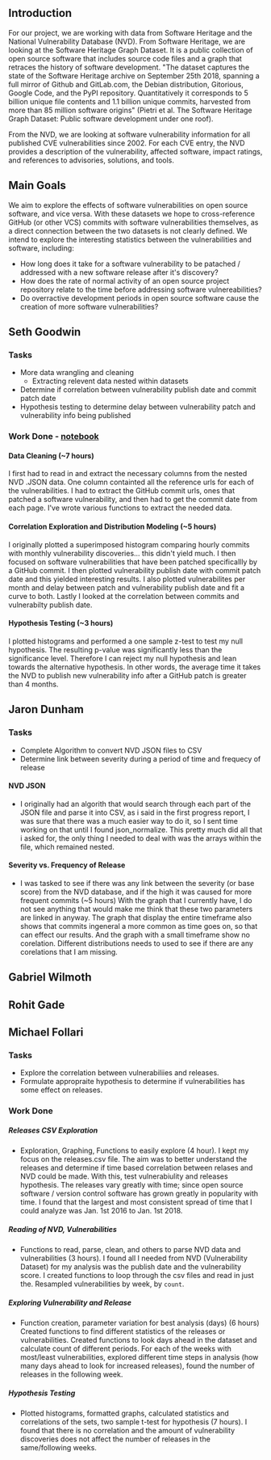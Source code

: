 
## Introduction

For our project, we are working with data from Software Heritage and the National Vulnerability 
Database (NVD). From Software Heritage, we are looking at the Software Heritage Graph Dataset. It is a public collection of open source software that 
includes source code files and a graph that retraces the history of software development. "The dataset captures the state of 
the Software Heritage archive on September 25th 2018, spanning a full mirror of Github and GitLab.com, the Debian 
distribution, Gitorious, Google Code, and the PyPI repository. Quantitatively it corresponds to 5 billion unique file contents 
and 1.1 billion unique commits, harvested from more than 85 million software origins" (Pietri et al. The Software Heritage 
Graph Dataset: Public software development under one roof).

From the NVD, we are looking at software vulnerability information for all published CVE vulnerabilities since 2002. For each 
CVE entry, the NVD provides a description of the vulnerability, affected software, impact ratings, and references to 
advisories, solutions, and tools.


## Main Goals

We aim to explore the effects of software vulnerabilities on open source software, and vice versa.
With these datasets we hope to cross-reference GitHub (or other VCS) commits with software vulnerabilities themselves, as a direct connection between the two datasets is not clearly defined.
We intend to explore the interesting statistics between the vulnerabilities and software, including:
- How long does it take for a software vulnerability to be patached / addressed with a new software release after it's discovery?
- How does the rate of normal activity of an open source project repository relate to the time before addressing software vulnereabilities?
- Do overractive development periods in open source software cause the creation of more software vulnerabilities?


## Seth Goodwin
### Tasks
* More data wrangling and cleaning 
	* Extracting relevent data nested within datasets
* Determine if correlation between vulnerability publish date and commit patch date
* Hypothesis testing to determine delay between vulnerability patch and vulnerability info being 
published

### Work Done - [notebook]()

#### Data Cleaning (~7 hours)
I first had to read in and extract the necessary columns from the nested NVD .JSON data. One 
column containted all the reference urls for each of the vulnerabilities. I had to extract the 
GitHub commit urls, ones that patched a software vulnerability, and then had to get the commit 
date from each page. I've wrote various functions to extract the needed data.

#### Correlation Exploration and Distribution Modeling (~5 hours)
I originally plotted a superimposed histogram comparing hourly commits with monthly 
vulnerability discoveries... this didn't yield much. I then focused on software vulnerabilities 
that have been patched specificallly by a GitHub commit. I then plotted vulnerability publish 
date with commit patch date and this yielded interesting results. I also plotted vulnerabilites 
per month and delay between patch and vulnerability publish date and fit a curve to both. Lastly 
I looked at the correlation between commits and vulnerabilty publish date.

#### Hypothesis Testing (~3 hours)
I plotted histograms and performed a one sample z-test to test my null hypothesis. The resulting p-value was significantly less than the significance level. Therefore I can reject my null hypothesis and lean towards the alternative hypothesis. In other words, the average time it takes the NVD to publish new vulnerability info after a GitHub patch is greater than 4 months.
## Jaron Dunham 
### Tasks
- Complete Algorithm to convert NVD JSON files to CSV
- Determine link between severity during a period of time and frequecy of release

#### NVD JSON
- I originally had an algorith that would search through each part of the JSON file and parse it 
into CSV, as i said in the first progress report, I was sure that there was a much easier way to 
do it, so I sent time working on that until I found json_normalize. This pretty much did all that 
i asked for, the only thing I needed to deal with was the arrays within the file, which remained 
nested.

#### Severity vs. Frequency of Release 
- I was tasked to see if there was any link between the severity (or base score) from the NVD
database, and if the high it was caused for more frequent commits (~5 hours) 
With the graph that I currently have, I do not see anything that would make me think that these 
two parameters are linked in anyway. The graph that display the entire timeframe also shows that 
commits ingeneral a more common as time goes on, so that can effect our results. And the graph 
with a small timeframe show no corelation. Different distributions needs to used to see if there 
are any corelations that I am missing.

## Gabriel Wilmoth

## Rohit Gade

## Michael Follari
### Tasks
- Explore the correlation between vulnerabiliies and releases.
- Formulate appropraite hypothesis to determine if vulnerabilities has some effect on releases.

### Work Done 

##### Releases CSV Exploration
- Exploration, Graphing, Functions to easily explore (4 hour).
I kept my focus on the releases.csv file. The aim was to better understand the releases and determine if time based correlation between relases and NVD could be made. With this, test vulnerabiulity and releases hypothesis.
The releases vary greatly with time; since open source software / version control software has grown greatly in popularity with time. I found that the largest and most consistent spread of time that I could analyze was Jan. 1st 2016 to Jan. 1st 2018.

##### Reading of NVD, Vulnerabilities
- Functions to read, parse, clean, and others to parse NVD data and vulnerabilities (3 hours).
I found all I needed from NVD (Vulnerability Dataset) for my analysis was the publish date and the vulnerability score. I created functions to loop through the csv files and read in just the. Resampled vulnerabilities by week, by `count`.

##### Exploring Vulnerability and Release
- Function creation, parameter variation for best analysis (days) (6 hours)
Created functions to find different statistics of the releases or vulnerabilities. Created functions to look days ahead in the dataset and calculate count of different periods. For each of the weeks with most/least vulnerabilities, explored different time steps in analysis (how many days ahead to look for increased releases), found the number of releases in the following week.

##### Hypothesis Testing
- Plotted histograms, formatted graphs, calculated statistics and correlations of the sets, two sample t-test for hypothesis (7 hours).
I found that there is no correlation and the amount of vulnerability discoveries does not affect the number of releases in the same/following weeks.



